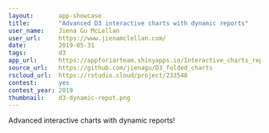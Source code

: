 ```yaml
---
layout:       app-showcase
title:        "Advanced D3 interactive charts with dynamic reports"
user_name:    Jiena Gu McLellan
user_url:     https://www.jienamclellan.com/
date:         2019-05-31
tags:         d3
app_url:      https://appforiarteam.shinyapps.io/Interactive_charts_reports/
source_url:   https://github.com/jienagu/D3_folded_charts
rscloud_url:  https://rstudio.cloud/project/233548
contest:      yes
contest_year: 2019
thumbnail:    d3-dynamic-repot.png
---
```


Advanced interactive charts with dynamic reports!
  
